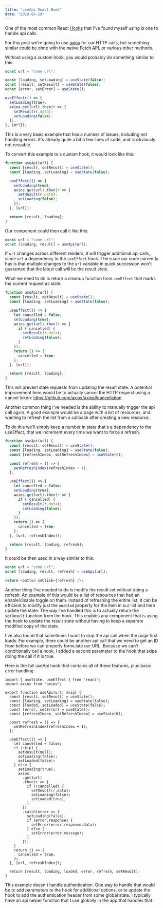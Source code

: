 ```yaml
---
title: "useApi React Hook"
date: "2019-06-29"
---
```


One of the most common React [Hooks](https://reactjs.org/docs/hooks-overview.html) that I've found myself using is one to handle api calls.

For this post we're going to use [axios](https://github.com/axios/axios) for our HTTP calls, but something similar could be done with the native [Fetch API](https://developer.mozilla.org/en-US/docs/Web/API/Fetch_API), or various other methods.

Without using a custom hook, you would probably do something similar to this:

```javascript
const url = "some url";

const [loading, setLoading] = useState(false);
const [result, setResult] = useState(false);
const [error, setError] = useState();

useEffect(() => {
  setLoading(true);
  axios.get(url).then(r => {
    setResult(r.data);
    setLoading(false);
  });
}, [url]);
```

This is a very basic example that has a number of issues, including not handling errors. It's already quite a bit a few lines of code, and is obviously not reusable.

To convert this example to a custom hook, it would look like this:

```javascript
function useApi(url) {
  const [result, setResult] = useState();
  const [loading, setLoading] = useState(false);

  useEffect(() => {
    setLoading(true);
    axios.get(url).then(r => {
      setResult(r.data);
      setLoading(false);
    });
  }, [url]);

  return [result, loading];
}
```

Our component could then call it like this:

```javascript
const url = "some url";
const [loading, result] = useApi(url);
```

If `url` changes across different renders, it will trigger additional api calls, since `url` a dependency to the `useEffect` hook. The issue our code currently has is that multiple changes to the `url` variable in quick succession won't guarantee that the latest call will be the result state.

What we need to do is return a cleanup function from `useEffect` that marks the current request as stale.

```javascript
function useApi(url) {
  const [result, setResult] = useState();
  const [loading, setLoading] = useState(false);

  useEffect(() => {
    let cancelled = false;
    setLoading(true);
    axios.get(url).then(r => {
      if (!cancelled) {
        setResult(r.data);
        setLoading(false);
      }
    });
    return () => {
      cancelled = true;
    };
  }, [url]);

  return [result, loading];
}
```

This will prevent stale requests from updating the result state. A potential improvement here would be to actually cancel the HTTP request using a cancel token: https://github.com/axios/axios#cancellation

Another common thing I've needed is the ability to manually trigger the api call again. A good example would be a page with a list of resources, and wanting to refresh the list from a callback after creating a new resource.

To do this we'll simply keep a number in state that's a dependency to the useEffect, that we increment every time we want to force a refresh.

```javascript
function useApi(url) {
  const [result, setResult] = useState();
  const [loading, setLoading] = useState(false);
  const [refreshIndex, setRefreshIndex] = useState(0);

  const refresh = () => {
    setRefreshIndex(refreshIndex + 1);
  };

  useEffect(() => {
    let cancelled = false;
    setLoading(true);
    axios.get(url).then(r => {
      if (!cancelled) {
        setResult(r.data);
        setLoading(false);
      }
    });
    return () => {
      cancelled = true;
    };
  }, [url, refreshIndex]);

  return [result, loading, refresh];
}
```

It could be then used in a way similar to this:

```javascript
const url = "some url";
const [loading, result, refresh] = useApi(url);

return <button onClick={refresh} />;
```

Another thing I've needed to do is modify the result set without doing a refresh. An example of this would be a list of resources that had an enable/disable toggle on them. Instead of refreshing the entire list, it can be efficient to modify just the `enabled` property for the item in our list and then update the state. The way I've handled this is to actually return the `setResult` function from the hook. This enables any component that is using the hook to update the result state without having to keep a separate modified copy of the state.

I've also found that sometimes I want to skip the api call when the page first loads. For example, there could be another api call that we need to get an ID from before we can properly formulate our URL. Because we can't conditionally call a hook, I added a second parameter to the hook that skips doing the call if it is true.

Here is the full useApi hook that contains all of these features, plus basic error handling:

```javascript{numberLines: true}
import { useState, useEffect } from "react";
import axios from "axios";

export function useApi(url, skip) {
  const [result, setResult] = useState();
  const [loading, setLoading] = useState(false);
  const [loaded, setLoaded] = useState(false);
  const [error, setError] = useState();
  const [refreshIndex, setRefreshIndex] = useState(0);

  const refresh = () => {
    setRefreshIndex(refreshIndex + 1);
  };

  useEffect(() => {
    let cancelled = false;
    if (skip) {
      setResult(null);
      setLoading(false);
      setLoaded(false);
    } else {
      setLoading(true);
      axios
        .get(url)
        .then(r => {
          if (!cancelled) {
            setResult(r.data);
            setLoading(false);
            setLoaded(true);
          }
        })
        .catch(error => {
          setLoading(false);
          if (error.response) {
            setError(error.response.data);
          } else {
            setError(error.message);
          }
        });
    }
    return () => {
      cancelled = true;
    };
  }, [url, refreshIndex]);

  return [result, loading, loaded, error, refresh, setResult];
}
```

This example doesn't handle authentication. One way to handle that would be to add parameters to the hook for additional options, or to update the hook to add the authentication header from some global state. I typically have an api helper function that I use globally in the app that handles that.
